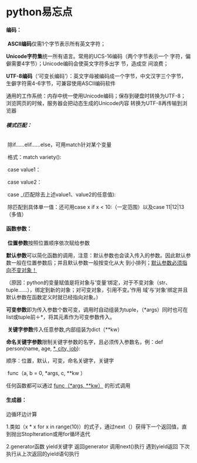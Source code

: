 # python易忘点

#### **编码：**

​	**ASCII编码**仅需1个字节表示所有英文字符；

​	**Unicode字符集**统一所有语言。常用的UCS-16编码（两个字节表示一个	字符，偏僻需要4字节）；Unicode编码会使英文字符多出字	节，造成空	间浪费；

​	**UTF-8编码**（‘可变长编码’）：英文字母被编码成一个字节，中文汉字三个字节，生僻字符需4-6字节，可兼容使用ASCII编码软件

​	通用的工作系统：内存中统一使用Unicode编码；保存到硬盘时转换为UTF-8；浏览网页的时候，服务器会把动态生成的Unicode内容	转换为UTF-8再传输到浏览器

###### **模式匹配：**

​	除if……elif……else，可用match针对某个变量

​	格式：match variety():

​					case value1：

​					case value2：

​					case _(匹配除去上述value1、value2的任意值):

​		除匹配到具体单一值：还可用case x if x < 10:（一定范围）以及case 11|12|13 （多值）



#### 函数参数：

​	**位置参数**按照位置顺序依次赋给参数

​	**默认参数**可以简化函数的调用，注意：默认参数也会读入传入的参数。因此默认参数一般在位置参数后；并且默认参数一般按变化从大	到小排列；<u>默认参数必须指向不变对象！</u>

​	（原因：python的变量赋值是将对象与‘变量‘绑定，对于不变对象（str、tuple……），绑定到新的对象；对可变对象，引用不变。’作用	域‘与’对象‘绑定并且默认参数在函数定义时就已经指向对象。）

​	**可变参数**即为传入参数个数可变，调用时自动组装为tuple，（\*args）同时也可在list或tuple前＋*，将其元素作为可变参数传入。

​	**关键字参数**传入任意参数,内部组装为dict（\**kw）

​	**命名关键字参数**限制关键字参数的名字，且必须传入参数名，例：def person(name, age, <u>*, city, job</u>):

顺序：位置，默认，可变，命名关键字，关键字

​			func（a, b = 0, *args, c, **kw ）

任何函数都可以通过 <u>func（*args, **kw）</u> 的形式调用



#### 生成器：

边循环边计算

1.类如（x * x for x in range(10)）的式子，通过next（）获得下一个返回值，直到抛出StopIteration或用for循环迭代

2.generator函数  yield关键字  返回generator  调用next()执行  遇到yield返回 下次执行从上次返回的yield语句执行









